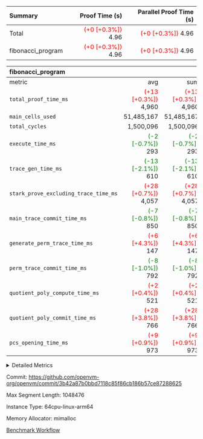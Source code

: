 | Summary | Proof Time (s) | Parallel Proof Time (s) |
|:---|---:|---:|
| Total | <span style='color: red'>(+0 [+0.3%])</span> 4.96 | <span style='color: red'>(+0 [+0.3%])</span> 4.96 |
| fibonacci_program | <span style='color: red'>(+0 [+0.3%])</span> 4.96 | <span style='color: red'>(+0 [+0.3%])</span> 4.96 |


| fibonacci_program |||||
|:---|---:|---:|---:|---:|
|metric|avg|sum|max|min|
| `total_proof_time_ms ` | <span style='color: red'>(+13 [+0.3%])</span> 4,960 | <span style='color: red'>(+13 [+0.3%])</span> 4,960 | <span style='color: red'>(+13 [+0.3%])</span> 4,960 | <span style='color: red'>(+13 [+0.3%])</span> 4,960 |
| `main_cells_used     ` |  51,485,167 |  51,485,167 |  51,485,167 |  51,485,167 |
| `total_cycles        ` |  1,500,096 |  1,500,096 |  1,500,096 |  1,500,096 |
| `execute_time_ms     ` | <span style='color: green'>(-2 [-0.7%])</span> 293 | <span style='color: green'>(-2 [-0.7%])</span> 293 | <span style='color: green'>(-2 [-0.7%])</span> 293 | <span style='color: green'>(-2 [-0.7%])</span> 293 |
| `trace_gen_time_ms   ` | <span style='color: green'>(-13 [-2.1%])</span> 610 | <span style='color: green'>(-13 [-2.1%])</span> 610 | <span style='color: green'>(-13 [-2.1%])</span> 610 | <span style='color: green'>(-13 [-2.1%])</span> 610 |
| `stark_prove_excluding_trace_time_ms` | <span style='color: red'>(+28 [+0.7%])</span> 4,057 | <span style='color: red'>(+28 [+0.7%])</span> 4,057 | <span style='color: red'>(+28 [+0.7%])</span> 4,057 | <span style='color: red'>(+28 [+0.7%])</span> 4,057 |
| `main_trace_commit_time_ms` | <span style='color: green'>(-7 [-0.8%])</span> 850 | <span style='color: green'>(-7 [-0.8%])</span> 850 | <span style='color: green'>(-7 [-0.8%])</span> 850 | <span style='color: green'>(-7 [-0.8%])</span> 850 |
| `generate_perm_trace_time_ms` | <span style='color: red'>(+6 [+4.3%])</span> 147 | <span style='color: red'>(+6 [+4.3%])</span> 147 | <span style='color: red'>(+6 [+4.3%])</span> 147 | <span style='color: red'>(+6 [+4.3%])</span> 147 |
| `perm_trace_commit_time_ms` | <span style='color: green'>(-8 [-1.0%])</span> 792 | <span style='color: green'>(-8 [-1.0%])</span> 792 | <span style='color: green'>(-8 [-1.0%])</span> 792 | <span style='color: green'>(-8 [-1.0%])</span> 792 |
| `quotient_poly_compute_time_ms` | <span style='color: red'>(+2 [+0.4%])</span> 521 | <span style='color: red'>(+2 [+0.4%])</span> 521 | <span style='color: red'>(+2 [+0.4%])</span> 521 | <span style='color: red'>(+2 [+0.4%])</span> 521 |
| `quotient_poly_commit_time_ms` | <span style='color: red'>(+28 [+3.8%])</span> 766 | <span style='color: red'>(+28 [+3.8%])</span> 766 | <span style='color: red'>(+28 [+3.8%])</span> 766 | <span style='color: red'>(+28 [+3.8%])</span> 766 |
| `pcs_opening_time_ms ` | <span style='color: red'>(+9 [+0.9%])</span> 973 | <span style='color: red'>(+9 [+0.9%])</span> 973 | <span style='color: red'>(+9 [+0.9%])</span> 973 | <span style='color: red'>(+9 [+0.9%])</span> 973 |



<details>
<summary>Detailed Metrics</summary>

| group | num_segments | keygen_time_ms | commit_exe_time_ms |
| --- | --- | --- | --- |
| fibonacci_program | 1 | 406 | 5 | 

| group | air_name | quotient_deg | interactions | constraints |
| --- | --- | --- | --- | --- |
| fibonacci_program | AccessAdapterAir<16> | 4 | 5 | 11 | 
| fibonacci_program | AccessAdapterAir<2> | 4 | 5 | 11 | 
| fibonacci_program | AccessAdapterAir<32> | 4 | 5 | 11 | 
| fibonacci_program | AccessAdapterAir<4> | 4 | 5 | 11 | 
| fibonacci_program | AccessAdapterAir<64> | 4 | 5 | 11 | 
| fibonacci_program | AccessAdapterAir<8> | 4 | 5 | 11 | 
| fibonacci_program | BitwiseOperationLookupAir<8> | 2 | 2 | 4 | 
| fibonacci_program | MemoryMerkleAir<8> | 4 | 4 | 38 | 
| fibonacci_program | PersistentBoundaryAir<8> | 4 | 3 | 5 | 
| fibonacci_program | PhantomAir | 4 | 3 | 4 | 
| fibonacci_program | Poseidon2PeripheryAir<BabyBearParameters>, 1> | 2 | 1 | 286 | 
| fibonacci_program | ProgramAir | 1 | 1 | 4 | 
| fibonacci_program | RangeTupleCheckerAir<2> | 1 | 1 | 4 | 
| fibonacci_program | Rv32HintStoreAir | 4 | 18 | 23 | 
| fibonacci_program | VariableRangeCheckerAir | 1 | 1 | 4 | 
| fibonacci_program | VmAirWrapper<Rv32BaseAluAdapterAir, BaseAluCoreAir<4, 8> | 4 | 20 | 31 | 
| fibonacci_program | VmAirWrapper<Rv32BaseAluAdapterAir, LessThanCoreAir<4, 8> | 4 | 18 | 36 | 
| fibonacci_program | VmAirWrapper<Rv32BaseAluAdapterAir, ShiftCoreAir<4, 8> | 4 | 24 | 85 | 
| fibonacci_program | VmAirWrapper<Rv32BranchAdapterAir, BranchEqualCoreAir<4> | 4 | 11 | 17 | 
| fibonacci_program | VmAirWrapper<Rv32BranchAdapterAir, BranchLessThanCoreAir<4, 8> | 4 | 13 | 32 | 
| fibonacci_program | VmAirWrapper<Rv32CondRdWriteAdapterAir, Rv32JalLuiCoreAir> | 4 | 10 | 15 | 
| fibonacci_program | VmAirWrapper<Rv32JalrAdapterAir, Rv32JalrCoreAir> | 4 | 16 | 16 | 
| fibonacci_program | VmAirWrapper<Rv32LoadStoreAdapterAir, LoadSignExtendCoreAir<4, 8> | 4 | 18 | 27 | 
| fibonacci_program | VmAirWrapper<Rv32LoadStoreAdapterAir, LoadStoreCoreAir<4> | 4 | 17 | 34 | 
| fibonacci_program | VmAirWrapper<Rv32MultAdapterAir, DivRemCoreAir<4, 8> | 4 | 25 | 76 | 
| fibonacci_program | VmAirWrapper<Rv32MultAdapterAir, MulHCoreAir<4, 8> | 4 | 24 | 23 | 
| fibonacci_program | VmAirWrapper<Rv32MultAdapterAir, MultiplicationCoreAir<4, 8> | 4 | 19 | 13 | 
| fibonacci_program | VmAirWrapper<Rv32RdWriteAdapterAir, Rv32AuipcCoreAir> | 4 | 12 | 11 | 
| fibonacci_program | VmConnectorAir | 4 | 5 | 9 | 

| group | air_name | segment | rows | prep_cols | perm_cols | main_cols | cells |
| --- | --- | --- | --- | --- | --- | --- | --- |
| fibonacci_program | AccessAdapterAir<8> | 0 | 32 |  | 12 | 17 | 928 | 
| fibonacci_program | BitwiseOperationLookupAir<8> | 0 | 65,536 | 3 | 8 | 2 | 655,360 | 
| fibonacci_program | MemoryMerkleAir<8> | 0 | 256 |  | 12 | 32 | 11,264 | 
| fibonacci_program | PersistentBoundaryAir<8> | 0 | 32 |  | 8 | 20 | 896 | 
| fibonacci_program | PhantomAir | 0 | 1 |  | 8 | 6 | 14 | 
| fibonacci_program | Poseidon2PeripheryAir<BabyBearParameters>, 1> | 0 | 256 |  | 8 | 300 | 78,848 | 
| fibonacci_program | ProgramAir | 0 | 4,096 |  | 8 | 10 | 73,728 | 
| fibonacci_program | RangeTupleCheckerAir<2> | 0 | 524,288 | 2 | 8 | 1 | 4,718,592 | 
| fibonacci_program | Rv32HintStoreAir | 0 | 4 |  | 24 | 32 | 224 | 
| fibonacci_program | VariableRangeCheckerAir | 0 | 262,144 | 2 | 8 | 1 | 2,359,296 | 
| fibonacci_program | VmAirWrapper<Rv32BaseAluAdapterAir, BaseAluCoreAir<4, 8> | 0 | 1,048,576 |  | 28 | 36 | 67,108,864 | 
| fibonacci_program | VmAirWrapper<Rv32BaseAluAdapterAir, LessThanCoreAir<4, 8> | 0 | 524,288 |  | 24 | 37 | 31,981,568 | 
| fibonacci_program | VmAirWrapper<Rv32BranchAdapterAir, BranchEqualCoreAir<4> | 0 | 262,144 |  | 16 | 26 | 11,010,048 | 
| fibonacci_program | VmAirWrapper<Rv32BranchAdapterAir, BranchLessThanCoreAir<4, 8> | 0 | 8 |  | 20 | 32 | 416 | 
| fibonacci_program | VmAirWrapper<Rv32CondRdWriteAdapterAir, Rv32JalLuiCoreAir> | 0 | 131,072 |  | 16 | 18 | 4,456,448 | 
| fibonacci_program | VmAirWrapper<Rv32JalrAdapterAir, Rv32JalrCoreAir> | 0 | 16 |  | 20 | 28 | 768 | 
| fibonacci_program | VmAirWrapper<Rv32LoadStoreAdapterAir, LoadStoreCoreAir<4> | 0 | 16 |  | 28 | 41 | 1,104 | 
| fibonacci_program | VmAirWrapper<Rv32RdWriteAdapterAir, Rv32AuipcCoreAir> | 0 | 8 |  | 16 | 20 | 288 | 
| fibonacci_program | VmConnectorAir | 0 | 2 | 1 | 12 | 5 | 34 | 

| group | segment | trace_gen_time_ms | total_proof_time_ms | total_cycles | total_cells | stark_prove_excluding_trace_time_ms | quotient_poly_compute_time_ms | quotient_poly_commit_time_ms | perm_trace_commit_time_ms | pcs_opening_time_ms | main_trace_commit_time_ms | main_cells_used | generate_perm_trace_time_ms | execute_time_ms |
| --- | --- | --- | --- | --- | --- | --- | --- | --- | --- | --- | --- | --- | --- | --- |
| fibonacci_program | 0 | 610 | 4,960 | 1,500,096 | 122,458,688 | 4,057 | 521 | 766 | 792 | 973 | 850 | 51,485,167 | 147 | 293 | 

</details>


Commit: https://github.com/openvm-org/openvm/commit/3b42a87b0bbd7118c85f86cb186b57ce87288625

Max Segment Length: 1048476

Instance Type: 64cpu-linux-arm64

Memory Allocator: mimalloc

[Benchmark Workflow](https://github.com/openvm-org/openvm/actions/runs/13800795308)
